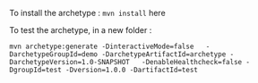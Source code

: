 To install the archetype :
```mvn install``` here

To test the archetype, in a new folder :

```
mvn archetype:generate -DinteractiveMode=false   -DarchetypeGroupId=demo -DarchetypeArtifactId=archetype -DarchetypeVersion=1.0-SNAPSHOT   -DenableHealthcheck=false -DgroupId=test -Dversion=1.0.0 -DartifactId=test 
```
